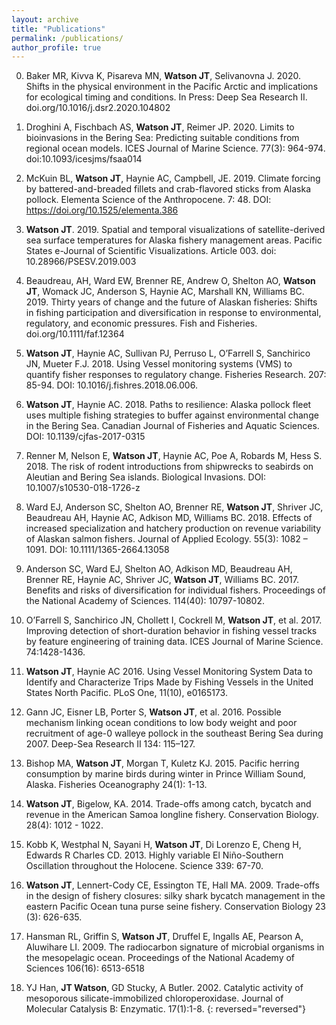 ```yaml
---
layout: archive
title: "Publications"
permalink: /publications/
author_profile: true
---
```


0. Baker MR, Kivva K, Pisareva MN, **Watson JT**, Selivanovna J. 2020. Shifts in the physical environment in the Pacific Arctic and implications for ecological timing and conditions. In Press: Deep Sea Research II. doi.org/10.1016/j.dsr2.2020.104802

0. Droghini A, Fischbach AS, **Watson JT**, Reimer JP. 2020. Limits to bioinvasions in the Bering Sea: Predicting suitable conditions from regional ocean models. ICES Journal of Marine Science. 77(3): 964-974. doi:10.1093/icesjms/fsaa014

0. McKuin BL, **Watson JT**, Haynie AC, Campbell, JE. 2019. Climate forcing by battered-and-breaded fillets and crab-flavored sticks from Alaska pollock. Elementa Science of the Anthropocene. 7: 48. DOI: https://doi.org/10.1525/elementa.386

0. **Watson JT**. 2019. Spatial and temporal visualizations of satellite-derived sea surface temperatures for Alaska fishery management areas. Pacific States e-Journal of Scientific Visualizations. Article 003. doi: 10.28966/PSESV.2019.003

0. Beaudreau, AH, Ward EW, Brenner RE, Andrew O, Shelton AO, **Watson JT**, Womack JC, Anderson S, Haynie AC, Marshall KN, Williams BC. 2019. Thirty years of change and the future of Alaskan fisheries: Shifts in fishing participation and diversification in response to environmental, regulatory, and economic pressures. Fish and Fisheries. doi.org/10.1111/faf.12364

0. **Watson JT**, Haynie AC, Sullivan PJ, Perruso L, O’Farrell S, Sanchirico JN, Mueter F.J. 2018. Using Vessel monitoring systems (VMS) to quantify fisher responses to regulatory change. Fisheries Research. 207: 85-94. DOI: 10.1016/j.fishres.2018.06.006.

0. **Watson JT**, Haynie AC. 2018. Paths to resilience: Alaska pollock fleet uses multiple fishing strategies to buffer against environmental change in the Bering Sea. Canadian Journal of Fisheries and Aquatic Sciences. DOI: 10.1139/cjfas-2017-0315

0. Renner M, Nelson E, **Watson JT**, Haynie AC, Poe A, Robards M, Hess S. 2018. The risk of rodent introductions from shipwrecks to seabirds on Aleutian and Bering Sea islands. Biological Invasions. DOI: 10.1007/s10530-018-1726-z

0. Ward EJ, Anderson SC, Shelton AO, Brenner RE, **Watson JT**, Shriver JC, Beaudreau AH, Haynie AC, Adkison MD, Williams BC. 2018. Effects of increased specialization and hatchery production on revenue variability of Alaskan salmon fishers. Journal of Applied Ecology. 55(3): 1082 – 1091. DOI: 10.1111/1365-2664.13058

0. Anderson SC, Ward EJ, Shelton AO, Adkison MD, Beaudreau AH, Brenner RE, Haynie AC, Shriver JC, **Watson JT**, Williams BC. 2017. Benefits and risks of diversification for individual fishers. Proceedings of the National Academy of Sciences. 114(40): 10797-10802.

0. O’Farrell S, Sanchirico JN, Chollett I, Cockrell M, **Watson JT**, et al. 2017. Improving detection of short-duration behavior in fishing vessel tracks by feature engineering of training data. ICES Journal of Marine Science. 74:1428-1436.

0. **Watson JT**, Haynie AC 2016. Using Vessel Monitoring System Data to Identify and Characterize Trips Made by Fishing Vessels in the United States North Pacific. PLoS One, 11(10), e0165173.

0. Gann JC, Eisner LB, Porter S, **Watson JT**, et al. 2016. Possible mechanism linking ocean conditions to low body weight and poor recruitment of age-0 walleye pollock in the southeast Bering Sea during 2007. Deep-Sea Research II 134: 115–127.

0. Bishop MA, **Watson JT**, Morgan T, Kuletz KJ. 2015. Pacific herring consumption by marine birds during winter in Prince William Sound, Alaska. Fisheries Oceanography 24(1): 1-13.

0. **Watson JT**, Bigelow, KA. 2014. Trade-offs among catch, bycatch and revenue in the American Samoa longline fishery. Conservation Biology. 28(4): 1012 - 1022.

0. Kobb K, Westphal N, Sayani H, **Watson JT**, Di Lorenzo E, Cheng H, Edwards R Charles CD. 2013. Highly variable El Niño-Southern Oscillation throughout the Holocene. Science 339: 67-70.

0. **Watson JT**, Lennert-Cody CE, Essington TE, Hall MA. 2009. Trade-offs in the design of fishery closures: silky shark bycatch management in the eastern Pacific Ocean tuna purse seine fishery. Conservation Biology 23 (3): 626-635.

0. Hansman RL, Griffin S, **Watson JT**, Druffel E, Ingalls AE, Pearson A, Aluwihare LI. 2009. The radiocarbon signature of microbial organisms in the mesopelagic ocean. Proceedings of the National Academy of Sciences 106(16): 6513-6518

0. YJ Han, **JT Watson**, GD Stucky, A Butler. 2002. Catalytic activity of mesoporous silicate-immobilized chloroperoxidase. Journal of Molecular Catalysis B: Enzymatic. 17(1):1-8.
{: reversed="reversed"}
